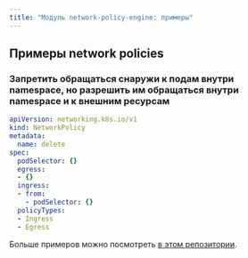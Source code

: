 ```yaml
---
title: "Модуль network-policy-engine: примеры"
---
```


## Примеры network policies

### Запретить обращаться снаружи к подам внутри namespace, но разрешить им обращаться внутри namespace и к внешним ресурсам

```yaml
apiVersion: networking.k8s.io/v1
kind: NetworkPolicy
metadata:
  name: delete
spec:
  podSelector: {}
  egress:
  - {}
  ingress:
  - from:
    - podSelector: {}
  policyTypes:
  - Ingress
  - Egress
```

Больше примеров можно посмотреть [в этом репозитории](https://github.com/ahmetb/kubernetes-network-policy-recipes).
